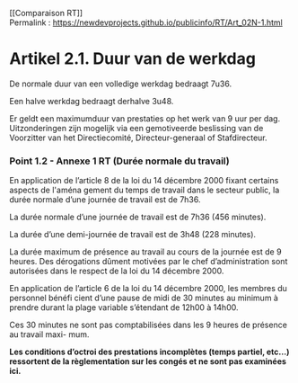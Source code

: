 [[Comparaison RT]]  
Permalink : https://newdevprojects.github.io/publicinfo/RT/Art_02N-1.html

# Artikel 2.1. Duur van de werkdag 

De normale duur van een volledige werkdag bedraagt 7u36. 

Een halve werkdag bedraagt derhalve 3u48. 

Er geldt een maximumduur van prestaties op het werk van 9 uur per dag. Uitzonderingen zijn mogelijk via een gemotiveerde beslissing van de Voorzitter van het Directiecomité, Directeur-generaal of Stafdirecteur. 

### Point 1.2 - Annexe 1 RT (Durée normale du travail)

En application de l’article 8 de la loi du 14 décembre 2000 fixant certains aspects de l'aména
gement du temps de travail dans le secteur public, la durée normale d’une journée de travail 
est de 7h36. 

La durée normale d’une journée de travail est de 7h36 (456 minutes). 

La durée d’une demi-journée de travail est de 3h48 (228 minutes). 

La durée maximum de présence au travail au cours de la journée est de 9 heures. Des dérogations dûment motivées par le chef d’administration sont autorisées dans le respect de la loi du 14 décembre 2000. 

En application de l’article 6 de la loi du 14 décembre 2000, les membres du personnel bénéfi
cient d’une pause de midi de 30 minutes au minimum à prendre durant la plage variable 
s’étendant de 12h00 à 14h00.

Ces 30 minutes ne sont pas comptabilisées dans les 9 heures de présence au travail maxi-
mum. 

**Les conditions d’octroi des prestations incomplètes (temps partiel, etc…) ressortent de 
la règlementation sur les congés et ne sont pas examinées ici.** 

